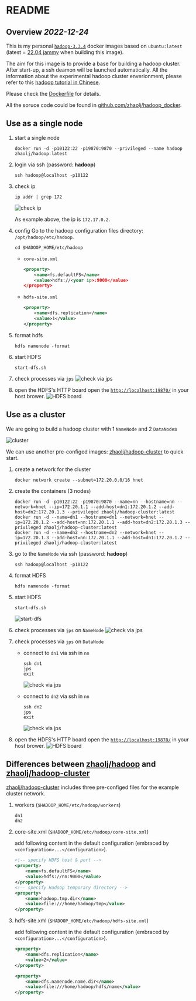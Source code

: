 # README

## Overview *2022-12-24*

This is my personal [`hadoop-3.3.4`](https://archive.apache.org/dist/hadoop/common/hadoop-3.3.4/hadoop-3.3.4.tar.gz) docker images based on `ubuntu:latest` (latest = [22.04 jammy](https://git.launchpad.net/cloud-images/+oci/ubuntu-base/tree/Dockerfile?h=refs/tags/dist-jammy-amd64-20221130&id=5107d90663ceb24789a9fa19136b0753c5651aa0) when building this image).

The aim for this image is to provide a base for building a hadoop cluster. After start-up, a ssh deamon will be launched automatically. All the information about the experimental hadoop cluster enverionment, please refer to this [hadoop tutorial in Chinese](https://www.runoob.com/w3cnote/hadoop-tutorial.html).

Please check the [Dockerfile](https://github.com/zhaolj/hadoop_docker/blob/main/docker/Dockerfile) for details.

All the soruce code could be found in [github.com/zhaolj/hadoop_docker](https://github.com/zhaolj/hadoop_docker).

## Use as a single node

1. start a single node

    ```shell
    docker run -d -p10122:22 -p19870:9870 --privileged --name hadoop zhaolj/hadoop:latest
    ```

1. login via ssh (password: **hadoop**)

    ```shell
    ssh hadoop@localhost -p10122
    ```

1. check ip

    ```shell
    ip addr | grep 172
    ```

    ![check ip](./imgs/check_ip.png "check ip")

    As example above, the ip is `172.17.0.2`.
1. config
    Go to the hadoop configuration files directory: `/opt/hadoop/etc/hadoop`.

    ```shell
    cd $HADOOP_HOME/etc/hadoop
    ```

    * `core-site.xml`

        ```xml
        <property>
            <name>fs.defaultFS</name>
            <value>hdfs://<your ip>:9000</value>
        </property>
        ```

    * `hdfs-site.xml`

        ```xml
        <property>
            <name>dfs.replication</name>
            <value>1</value>
        </property>
        ```

1. format hdfs

    ```shell
    hdfs namenode -format
    ```

1. start HDFS

    ```shell
    start-dfs.sh
    ```

1. check processes via `jps`
    ![check via jps](./imgs/jps.png "check via jps")

1. open the HDFS's HTTP board
    open the [`http://localhost:19870/`](http://localhost:19870/) in your host brower.
    ![HDFS board](./imgs/board.png "HDFS board")

## Use as a cluster

We are going to build a hadoop cluster with 1 `NameNode` and 2 `DataNode`s

![cluster](./imgs/hdfs-cluster-1.png "cluster")

We can use another pre-configed images: [zhaolj/hadoop-cluster](https://hub.docker.com/r/zhaolj/hadoop-cluster) to quick start.

1. create a network for the cluster

    ```shell
    docker network create --subnet=172.20.0.0/16 hnet
    ```

2. create the containers (3 nodes)

    ```shell
    docker run -d -p10122:22 -p19870:9870 --name=nn --hostname=nn --network=hnet --ip=172.20.1.1 --add-host=dn1:172.20.1.2 --add-host=dn2:172.20.1.3 --privileged zhaolj/hadoop-cluster:latest
    docker run -d --name=dn1 --hostname=dn1 --network=hnet --ip=172.20.1.2 --add-host=nn:172.20.1.1 --add-host=dn2:172.20.1.3 --privileged zhaolj/hadoop-cluster:latest
    docker run -d --name=dn2 --hostname=dn2 --network=hnet --ip=172.20.1.3 --add-host=nn:172.20.1.1 --add-host=dn1:172.20.1.2 --privileged zhaolj/hadoop-cluster:latest
    ```

3. go to the `NameNode` via ssh (password: **hadoop**)

    ```shell
    ssh hadoop@localhost -p10122
    ```

4. format HDFS

    ```shell
    hdfs namenode -format
    ```

5. start HDFS

    ```shell
    start-dfs.sh
    ```

    ![start-dfs](./imgs/start-dfs2.png "start-dfs")

6. check processes via `jps` on `NameNode`
    ![check via jps](./imgs/jps2.png "check via jps namenode")

7. check processes via `jps` on `DataNode`
    * connect to `dn1` via ssh in `nn`

        ```shell
        ssh dn1
        jps
        exit
        ```

        ![check via jps](./imgs/dn1.png "check via jps datanode")

    * connect to `dn2` via ssh in `nn`

        ```shell
        ssh dn2
        jps
        exit
        ```

        ![check via jps](./imgs/dn2.png "check via jps datanode")

8. open the HDFS's HTTP board
    open the [`http://localhost:19870/`](http://localhost:19870/) in your host brower.
    ![HDFS board](./imgs/board2.png "HDFS board")

## Differences between [zhaolj/hadoop](https://hub.docker.com/r/zhaolj/hadoop) and [zhaolj/hadoop-cluster](https://hub.docker.com/r/zhaolj/hadoop-cluster)

[zhaolj/hadoop-cluster](https://hub.docker.com/r/zhaolj/hadoop-cluster) includes three pre-configed files for the example cluster network.

1. workers (`$HADOOP_HOME/etc/hadoop/workers`)

    ```shell
    dn1
    dn2
    ```

2. core-site.xml (`$HADOOP_HOME/etc/hadoop/core-site.xml`)

    add following content in the default configuration (embraced by `<configuration>...</configuration>`).

    ```xml
    <!-- specify HDFS host & port -->
    <property>
        <name>fs.defaultFS</name>
        <value>hdfs://nn:9000</value>
    </property>
    <!-- specify Hadoop temporary directory -->
    <property>
        <name>hadoop.tmp.dir</name>
        <value>file:///home/hadoop/tmp</value>
    </property>
    ```

3. hdfs-site.xml (`$HADOOP_HOME/etc/hadoop/hdfs-site.xml`)

    add following content in the default configuration (embraced by `<configuration>...</configuration>`).

    ```xml
    <property>
        <name>dfs.replication</name>
        <value>2</value>
    </property>

    <property>
        <name>dfs.namenode.name.dir</name>
        <value>file:///home/hadoop/hdfs/name</value>
    </property>
    ```
